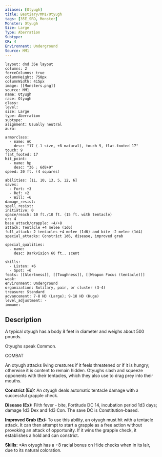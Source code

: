 ```yaml
---
aliases: [Otyugh]
title: Bestiary/MM1/Otyugh
tags: [35E_SRD, Monster]
Monster: Otyugh
Size: Large
Type: Aberration
Subtype: 
CR: 4
Environnent: Underground
Source: MM1
---
```


```statblock
layout: dnd 35e layout
columns: 2
forceColumns: true
columnHeight: 750px
columnWidth: 415px
image: [[Monsters.png]]
source: MM1
name: Otyugh
race: Otyugh
class: 
level: 
size: Large
type: Aberration
subtype: 
alignment: Usually neutral
aura: 

armorclass:
  - name: AC
    desc: "17 (-1 size, +8 natural), touch 9, flat-footed 17"
touch: 9
flat_footed: 17
hit_point:
  - name: hp
    desc: "36 ; 6d8+9"
speed: 20 ft. (4 squares)

abilities: [11, 10, 13, 5, 12, 6]
saves:
  - Fort: +3
  - Ref: +2
  - Will: +6
damage_resist: 
spell_resist: 
initiative: 0
space/reach: 10 ft./10 ft. (15 ft. with tentacle)
cr: 4
base_attack/grapple: +4/+8
attack: Tentacle +4 melee (1d6)
full_attack: 2 tentacles +4 melee (1d6) and bite -2 melee (1d4)
special_attacks: Constrict 1d6, disease, improved grab

special_qualities:
  - name: 
    desc: Darkvision 60 ft., scent

skills:
  - Listen: +6
  - Spot: +6
feats: [[Alertness]], [[Toughness]], [[Weapon Focus (tentacle)]]
weak: 
environment: Underground
organization: Solitary, pair, or cluster (3-4)
treasure: Standard
advancement: 7-8 HD (Large); 9-18 HD (Huge)
level_adjustment: -
immune: 
```

## Description

<p>A typical otyugh has a body 8 feet in diameter and weighs about 500 pounds.</p>
<p>Otyughs speak Common.</p>
<p>COMBAT</p>
<p>An otyugh attacks living creatures if it feels threatened or if it is hungry; otherwise it is content to remain hidden. Otyughs slash and squeeze opponents with their tentacles, which they also use to drag prey into their mouths.</p>
<p>
            <b>Constrict (Ex):</b> An otyugh deals automatic tentacle damage with a successful grapple check.</p>
<p>
            <b>Disease (Ex):</b> Filth fever - bite, Fortitude DC 14, incubation period 1d3 days; damage 1d3 Dex and 1d3 Con. The save DC is Constitution-based.</p>
<p>
            <b>Improved Grab (Ex):</b> To use this ability, an otyugh must hit with a tentacle attack. It can then attempt to start a grapple as a free action without provoking an attack of opportunity. If it wins the grapple check, it establishes a hold and can constrict.</p>
<p>
            <b>Skills:</b> *An otyugh has a +8 racial bonus on Hide checks when in its lair, due to its natural coloration.</p>